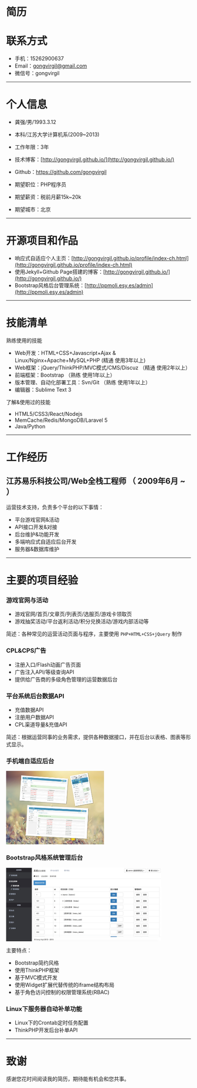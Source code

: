 # 简历

# 联系方式

- 手机：15262900637
- Email：gongvirgil@gmail.com
- 微信号：gongvirgil

---

# 个人信息

- 龚强/男/1993.3.12
- 本科/江苏大学计算机系(2009~2013)
- 工作年限：3年
- 技术博客：[http://gongvirgil.github.io/](http://gongvirgil.github.io/)
- Github：https://github.com/gongvirgil

- 期望职位：PHP程序员
- 期望薪资：税前月薪15k~20k
- 期望城市：北京

---

# 开源项目和作品

- 响应式自适应个人主页：[http://gongvirgil.github.io/profile/index-ch.html](http://gongvirgil.github.io/profile/index-ch.html)
- 使用Jekyll+Github Page搭建的博客：[http://gongvirgil.github.io/](http://gongvirgil.github.io/)
- Bootstrap风格后台管理系统：[http://ppmoli.esy.es/admin](http://ppmoli.esy.es/admin)

---

# 技能清单

熟练使用的技能

- Web开发：HTML+CSS+Javascript+Ajax & Linux/Nginx+Apache+MySQL+PHP (精通 使用3年以上)
- Web框架：jQuery/ThinkPHP/MVC模式/CMS/Discuz （精通 使用2年以上）
- 前端框架：Bootstrap （熟练 使用1年以上）
- 版本管理、自动化部署工具：Svn/Git （熟练 使用1年以上）
- 编辑器：Sublime Text 3

了解&使用过的技能

- HTML5/CSS3/React/Nodejs
- MemCache/Redis/MongoDB/Laravel 5
- Java/Python
---

# 工作经历

## 江苏易乐科技公司/Web全栈工程师 （ 2009年6月 ~ ）

运营技术支持，负责多个平台的以下事情：

- 平台游戏官网&活动
- API接口开发&对接
- 后台维护&功能开发
- 多端响应式自适应后台开发
- 服务器&数据库维护

---

# 主要的项目经验

### 游戏官网与活动

- 游戏官网/首页/文章页/列表页/选服页/游戏卡领取页
- 游戏抽奖活动/平台返利活动/积分兑换活动/游戏内部活动等

简述：各种常见的运营活动页面与程序，主要使用 `PHP+HTML+CSS+jQuery` 制作

### CPL&CPS广告

- 注册入口/Flash动画广告页面
- 广告注入API/等级查询API
- 提供给广告商的多级角色管理的运营数据后台

### 平台系统后台数据API

- 充值数据API
- 注册用户数据API
- CPL渠道导量&充值API

简述：根据运营同事的业务需求，提供各种数据接口，并在后台以表格、图表等形式显示。

### 手机端自适应后台

<img src="./images/profile-pic-wap.jpg" height="200" title="多端响应式自适应后台" alt="多端响应式自适应后台.jpg" align="center" />

### Bootstrap风格系统管理后台

<img src="./images/profile-pic-admin.jpg" height="200" title="Bootstrap风格系统管理后台" alt="Bootstrap风格系统管理后台.jpg" align="center" />

主要特点：

- Bootstrap简约风格
- 使用ThinkPHP框架
- 基于MVC模式开发
- 使用Widget扩展代替传统的iframe结构布局
- 基于角色访问控制的权限管理系统(RBAC)

### Linux下服务器自动补单功能 

- Linux下的Crontab定时任务配置
- ThinkPHP开发后台补单API

---

# 致谢
感谢您花时间阅读我的简历，期待能有机会和您共事。

